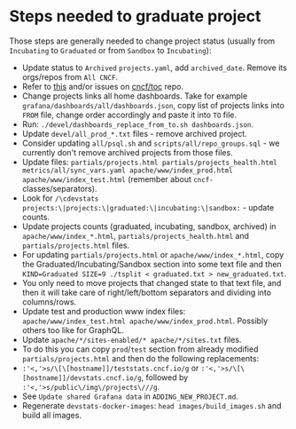 # Steps needed to graduate project

Those steps are generally needed to change project status (usually from `Incubating` to `Graduated` or from `Sandbox` to `Incubating`):

- Update status to `Archived` `projects.yaml`, add `archived_date`. Remove its orgs/repos from `All CNCF`.
- Refer to [this](https://docs.google.com/spreadsheets/d/10-rSBsSMQZD6nCLBkyKfeU4kdffB4bOSV0NnZqF5bBk/edit#gid=1632287387) and/or issues on [cncf/toc](https://github.com/cncf/toc) repo.
- Change projects links all home dashboards. Take for example `grafana/dashboards/all/dashboards.json`, copy list of projects links into `FROM` file, change order accordingly and paste it into `TO` file.
- Run: `./devel/dashboards_replace_from_to.sh dashboards.json`.
- Update `devel/all_prod_*.txt` files - remove archived project.
- Consider updating `all/psql.sh` and `scripts/all/repo_groups.sql` - we currently don't remove archived projects from those files.
- Update files: `partials/projects.html partials/projects_health.html metrics/all/sync_vars.yaml apache/www/index_prod.html apache/www/index_test.html` (remember about `cncf-` classes/separators).
- Look for `/\cdevstats projects:\|projects:\|graduated:\|incubating:\|sandbox:` - update counts.
- Update projects counts (graduated, incubating, sandbox, archived) in `apache/www/index_*.html`, `partials/projects_health.html` and `partials/projects.html` files.
- For updating `partials/projects.html` or `apache/www/index_*.html`, copy the Graduated/Incubating/Sandbox section into some text file and then `KIND=Graduated SIZE=9 ./tsplit < graduated.txt > new_graduated.txt`.
- You only need to move projects that changed state to that text file, and then it will take care of right/left/bottom separators and dividing into columns/rows.
- Update test and production www index files: `apache/www/index_test.html apache/www/index_prod.html`. Possibly others too like for GraphQL.
- Update `apache/*/sites-enabled/* apache/*/sites.txt` files.
- To do this you can copy `prod`/`test` section from already modified `partials/projects.html` and then do the following replacements:
- `` :'<,'>s/\[\[hostname]]/teststats.cncf.io/g `` or `` :'<,'>s/\[\[hostname]]/devstats.cncf.io/g ``, followed by `` :'<,'>s/public\/img\/projects\///g ``.
- See `Update shared Grafana data` in `ADDING_NEW_PROJECT.md`.
- Regenerate `devstats-docker-images`: `head images/build_images.sh` and build all images.
